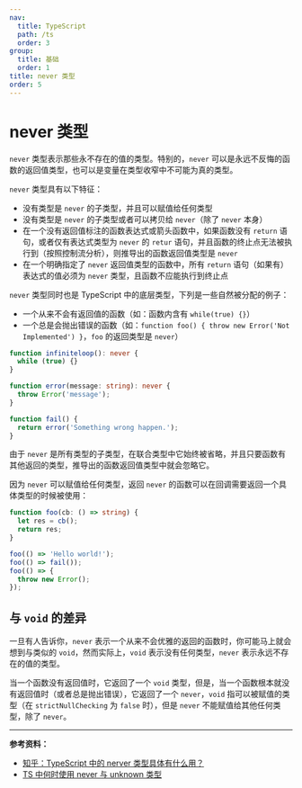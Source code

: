 ```yaml
---
nav:
  title: TypeScript
  path: /ts
  order: 3
group:
  title: 基础
  order: 1
title: never 类型
order: 5
---
```


# never 类型

`never` 类型表示那些永不存在的值的类型。特别的，`never` 可以是永远不反悔的函数的返回值类型，也可以是变量在类型收窄中不可能为真的类型。

`never` 类型具有以下特征：

- 没有类型是 `never` 的子类型，并且可以赋值给任何类型
- 没有类型是 `never` 的子类型或者可以拷贝给 `never`（除了 `never` 本身）
- 在一个没有返回值标注的函数表达式或箭头函数中，如果函数没有 `return` 语句，或者仅有表达式类型为 `never` 的 `retur` 语句，并且函数的终止点无法被执行到（按照控制流分析），则推导出的函数返回值类型是 `never`
- 在一个明确指定了 `never` 返回值类型的函数中，所有 `return` 语句（如果有）表达式的值必须为 `never` 类型，且函数不应能执行到终止点

`never` 类型同时也是 TypeScript 中的底层类型，下列是一些自然被分配的例子：

- 一个从来不会有返回值的函数（如：函数内含有 `while(true) {}`）
- 一个总是会抛出错误的函数（如：`function foo() { throw new Error('Not Implemented') }`，`foo` 的返回类型是 `never`）

```ts
function infiniteloop(): never {
  while (true) {}
}

function error(message: string): never {
  throw Error('message');
}

function fail() {
  return error('Something wrong happen.');
}
```

由于 `never` 是所有类型的子类型，在联合类型中它始终被省略，并且只要函数有其他返回的类型，推导出的函数返回值类型中就会忽略它。

因为 `never` 可以赋值给任何类型，返回 `never` 的函数可以在回调需要返回一个具体类型的时候被使用：

```ts
function foo(cb: () => string) {
  let res = cb();
  return res;
}

foo(() => 'Hello world!');
foo(() => fail());
foo(() => {
  throw new Error();
});
```

## 与 `void` 的差异

一旦有人告诉你，`never` 表示一个从来不会优雅的返回的函数时，你可能马上就会想到与类似的 `void`，然而实际上，`void` 表示没有任何类型，`never` 表示永远不存在的值的类型。

当一个函数没有返回值时，它返回了一个 `void` 类型，但是，当一个函数根本就没有返回值时（或者总是抛出错误），它返回了一个 `never`，`void` 指可以被赋值的类型（在 `strictNullChecking` 为 `false` 时），但是 `never` 不能赋值给其他任何类型，除了 `never`。

---

**参考资料：**

- [知乎：TypeScript 中的 nerver 类型具体有什么用？](https://www.zhihu.com/question/354601204)
- [TS 中何时使用 never 与 unknown 类型](https://www.zhangxinghai.cn/2019/07/24/when-to-use-never-and-unknown-in-typescript.html)

